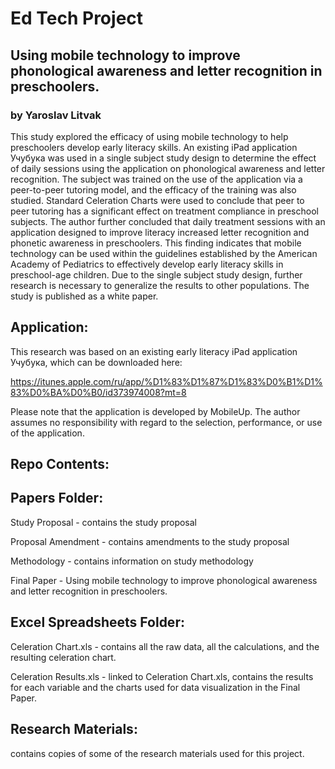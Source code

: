 # Ed Tech Project
## Using mobile technology to improve phonological awareness and letter recognition in preschoolers.
### by Yaroslav Litvak

This study explored the efficacy of using mobile technology to help preschoolers develop early literacy skills. An existing iPad application Учубука was used in a single subject study design to determine the effect of daily sessions using the application on phonological awareness and letter recognition. The subject was trained on the use of the application via a peer-to-peer tutoring model, and the efficacy of the training was also studied. Standard Celeration Charts were used to conclude that peer to peer tutoring has a significant effect on treatment compliance in preschool subjects. The author further concluded that daily treatment sessions with an application designed to improve literacy increased letter recognition and phonetic awareness in preschoolers. This finding indicates that mobile technology can be used within the guidelines established by the American Academy of Pediatrics to effectively develop early literacy skills in preschool-age children. Due to the single subject study design, further research is necessary to generalize the results to other populations. The study is published as a white paper.

## Application:

This research was based on an existing early literacy iPad application Учубука, which can be downloaded here:

https://itunes.apple.com/ru/app/%D1%83%D1%87%D1%83%D0%B1%D1%83%D0%BA%D0%B0/id373974008?mt=8

Please note that the application is developed by MobileUp. The author assumes no responsibility with regard to the selection, performance, or use of the application.

## Repo Contents:

Papers Folder:
--------------
Study Proposal - contains the study proposal

Proposal Amendment - contains amendments to the study proposal

Methodology - contains information on study methodology

Final Paper - Using mobile technology to improve phonological awareness and letter recognition in preschoolers.

Excel Spreadsheets Folder:
--------------------------
Celeration Chart.xls - contains all the raw data, all the calculations, and the resulting celeration chart.

Celeration Results.xls - linked to Celeration Chart.xls, contains the results for each variable and the charts used for data visualization in the Final Paper.

Research Materials:
----------------
contains copies of some of the research materials used for this project.

